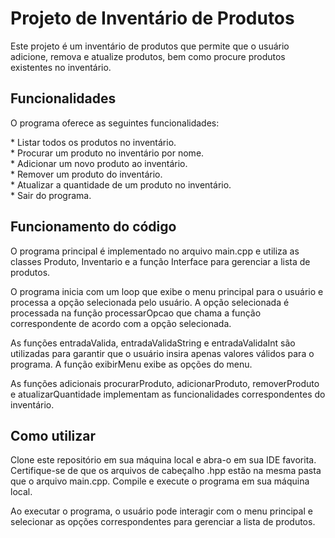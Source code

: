 # Projeto de Inventário de Produtos
Este projeto é um inventário de produtos que permite que o usuário adicione, remova e atualize produtos, bem como procure produtos existentes no inventário.

## Funcionalidades
<p>O programa oferece as seguintes funcionalidades:</p>
* Listar todos os produtos no inventário.</br>
* Procurar um produto no inventário por nome.</br>
* Adicionar um novo produto ao inventário.</br>
* Remover um produto do inventário.</br>
* Atualizar a quantidade de um produto no inventário.</br>
* Sair do programa.</br>

## Funcionamento do código
<p>O programa principal é implementado no arquivo main.cpp e utiliza as classes Produto, Inventario e a função Interface para gerenciar a lista de produtos.</p>

<p>O programa inicia com um loop que exibe o menu principal para o usuário e processa a opção selecionada pelo usuário. A opção selecionada é processada na função processarOpcao que chama a função correspondente de acordo com a opção selecionada.</p>

<p>As funções entradaValida, entradaValidaString e entradaValidaInt são utilizadas para garantir que o usuário insira apenas valores válidos para o programa. A função exibirMenu exibe as opções do menu.</p>

<p>As funções adicionais procurarProduto, adicionarProduto, removerProduto e atualizarQuantidade implementam as funcionalidades correspondentes do inventário.  </p>

## Como utilizar
<p>Clone este repositório em sua máquina local e abra-o em sua IDE favorita. Certifique-se de que os arquivos de cabeçalho .hpp estão na mesma pasta que o arquivo main.cpp. Compile e execute o programa em sua máquina local.</p>

<p>Ao executar o programa, o usuário pode interagir com o menu principal e selecionar as opções correspondentes para gerenciar a lista de produtos.</p>
